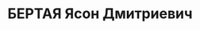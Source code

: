 ---
title: БЕРТАЯ Ясон Дмитриевич
description: "Род. в 1891, Мартвильский р-н, с. Лехаиндраво, грузин. Род занятий:\
  \ до ареста председатель артели \"Кахети\". \n  Осужден Тройкой при НКВД ГССР 10.11.1937.\
  \ Мера наказания: расстрел с конфискацией личного имущества. Дата расстрела: 12.11.1937"
---